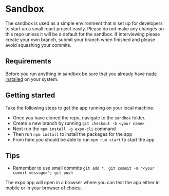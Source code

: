 # Sandbox
The sandbox is used as a simple environment that is set up for developers to start up a small react project easily. Please do not make any changes on this repo unless it will be a default for the sandbox. If interviewing please create your own branch, submit your branch when finished and please avoid squashing your commits. 

## Requirements
Before you run anything in sandbox be sure that you already have [node installed](https://nodejs.org/en/download/) on your system.

## Getting started
Take the following steps to get the app running on your local machine.

* Once you have cloned the repo, navigate to the `sandbox` folder.
* Create a new branch by running `git checkout -b <your name>`
* Next run the `npm install -g expo-cli` command
* Then run `npm install` to install the packages for the app
* From here you should be able to run `npm run start` to start the app

## Tips
* Remember to use small commits `git add *; git commit -m "<your commit message>"; git push`

The expo app will open in a browser where you can test the app either in mobile or in your browser of choice. 
